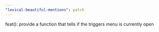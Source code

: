 ```yaml
---
"lexical-beautiful-mentions": patch
---
```


feat(): provide a function that tells if the triggers menu is currently open
